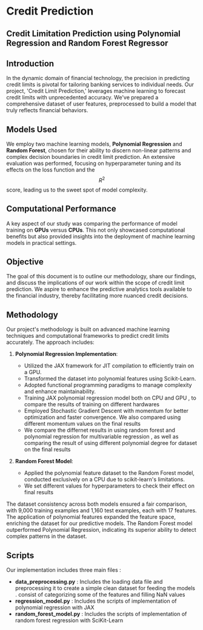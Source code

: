 # Credit Prediction
## Credit Limitation Prediction using Polynomial Regression and Random Forest Regressor

## Introduction
In the dynamic domain of financial technology, the precision in predicting credit limits is pivotal for tailoring banking services to individual needs. Our project, 'Credit Limit Prediction,' leverages machine learning to forecast credit limits with unprecedented accuracy. We've prepared a comprehensive dataset of user features, preprocessed to build a model that truly reflects financial behaviors.

## Models Used
We employ two machine learning models, **Polynomial Regression** and **Random Forest**, chosen for their ability to discern non-linear patterns and complex decision boundaries in credit limit prediction. An extensive evaluation was performed, focusing on hyperparameter tuning and its effects on the loss function and the $$ R^2 $$ score, leading us to the sweet spot of model complexity.

## Computational Performance
A key aspect of our study was comparing the performance of model training on **GPUs** versus **CPUs**. This not only showcased computational benefits but also provided insights into the deployment of machine learning models in practical settings.

## Objective
The goal of this document is to outline our methodology, share our findings, and discuss the implications of our work within the scope of credit limit prediction. We aspire to enhance the predictive analytics tools available to the financial industry, thereby facilitating more nuanced credit decisions.

## Methodology
Our project's methodology is built on advanced machine learning techniques and computational frameworks to predict credit limits accurately. The approach includes:

1. **Polynomial Regression Implementation**:
   - Utilized the JAX framework for JIT compilation to efficiently train on a GPU.
   - Transformed the dataset into polynomial features using Scikit-Learn.
   - Adopted functional programming paradigms to manage complexity and enhance maintainability.
   - Training JAX polynomial regression model both on CPU and GPU , to compare the results of training on different hardwares
   - Employed Stochastic Gradient Descent with momentum for better optimization and faster convergence. We also compared using different momentum values on the final results
   - We compare the differnet results in using random forest and polynomial regression for multivariable regression , as well as comparing the result of using different polynomial degree for dataset on the final results

2. **Random Forest Model**:
   - Applied the polynomial feature dataset to the Random Forest model, conducted exclusively on a CPU due to scikit-learn's limitations.
   - We set different values for hyperparameters to check their effect on final results 


The dataset consistency across both models ensured a fair comparison, with 9,000 training examples and 1,160 test examples, each with 17 features. The application of polynomial features expanded the feature space, enriching the dataset for our predictive models. The Random Forest model outperformed Polynomial Regression, indicating its superior ability to detect complex patterns in the dataset.


## Scripts 
Our implementation includes three main files :

- **data_preprocessing.py** : Includes the loading data file and preprocessing it to create a simple clean dataset for feeding the models . consist of categorizing some of the features and filling NaN values
- **regression_model.py** : Includes the scripts of implementation of polynomial regression with JAX
- **random_forest_model.py** : Includes the scripts of implementation of random forest regression with SciKit-Learn

